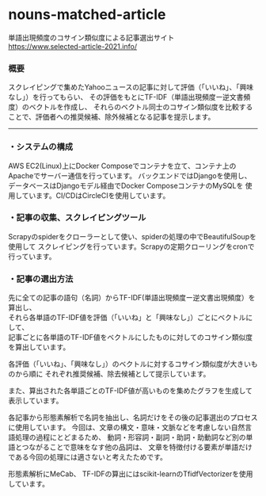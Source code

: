 # nouns-matched-article
  
単語出現頻度のコサイン類似度による記事選出サイト  
https://www.selected-article-2021.info/
  
  
### 概要
スクレイピングで集めたYahooニュースの記事に対して評価（「いいね」、「興味なし」）を行ってもらい、
その評価をもとにTF-IDF（単語出現頻度ー逆文書頻度）のベクトルを作成し、
それらのベクトル同士のコサイン類似度を比較することで、評価者への推奨候補、除外候補となる記事を提示します。
  

---
  

### ・システムの構成  
AWS EC2(Linux)上にDocker Composeでコンテナを立て、コンテナ上のApacheでサーバー通信を行っています。
バックエンドではDjangoを使用し、データベースはDjangoモデル経由でDocker ComposeコンテナのMySQLを
使用しています。CI/CDはCircleCIを使用しています。
  

### ・記事の収集、スクレイピングツール  
Scrapyのspiderをクローラーとして使い、spiderの処理の中でBeautifulSoupを使用して
スクレイピングを行っています。Scrapyの定期クローリングをcronで行っています。

  

### ・記事の選出方法  
先に全ての記事の語句（名詞）からTF-IDF(単語出現頻度ー逆文書出現頻度）を算出し、  
それら各単語のTF-IDF値を評価（「いいね」と「興味なし」）ごとにベクトルにして、  
記事ごとに各単語のTF-IDF値をベクトルにしたものに対してのコサイン類似度を算出しています。 

各評価（「いいね」、「興味なし」）のベクトルに対するコサイン類似度が大きいものから順に
それぞれ推奨候補、除去候補として提示しています。  

また、算出された各単語ごとのTF-IDF値が高いものを集めたグラフを生成して表示しています。  


各記事から形態素解析で名詞を抽出し、名詞だけをその後の記事選出のプロセスに使用しています。
今回は、文章の構文・意味・文脈などを考慮しない自然言語処理の過程にとどまるため、
動詞・形容詞・副詞・助詞・助動詞など別の単語とつながることで意味をなす他の品詞は、
文章を特徴付ける要素が単語だけである今回の処理には適さないと考えたためです。

形態素解析にMeCab、
TF-IDFの算出にはscikit-learnのTfidfVectorizerを使用しています。

